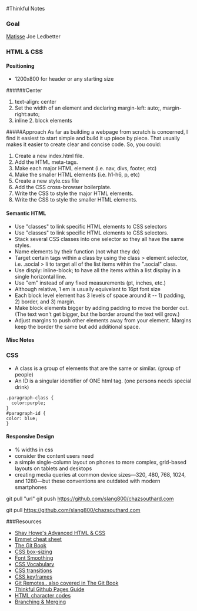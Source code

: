 #Thinkful Notes

### Goal

[Matisse](http://www.moma.org/interactives/exhibitions/2014/)
Joe Ledbetter

### HTML & CSS

#### Positioning
- 1200x800 for header or any starting size

######Center
1. text-align: center 
2. Set the width of an element and declaring margin-left: auto;, margin-right:auto;
1. inline 2. block elements

#####Approach
As far as building a webpage from scratch is concerned, I find it easiest to start simple and build it up piece by piece. That usually makes it easier to create clear and concise code. So, you could:
1. Create a new index.html file.
2. Add the HTML meta-tags.
3. Make each major HTML element (i.e. nav, divs, footer, etc)
4. Make the smaller HTML elements (i.e. h1-h6, p, etc)
5. Create a new style.css file
6. Add the CSS cross-browser boilerplate.
7. Write the CSS to style the major HTML elements.
8. Write the CSS to style the smaller HTML elements.

#### Semantic HTML
- Use "classes" to link specific HTML elements to CSS selectors
- Use "classes" to link specific HTML elements to CSS selectors.
- Stack several CSS classes into one selector so they all have the same styles.
- Name elements by their function (not what they do)
- Target certain tags within a class by using the class > element selector, i.e. .social > li to target all of the list items within the ".social" class.
- Use disply: inline-block; to have all the items within a list display in a single horizontal line.
- Use "em" instead of any fixed measurements (pt, inches, etc.)
- Although relative, 1 em is usually equivelant to 16pt font size
- Each block level element has 3 levels of space around it -- 1) padding, 2) border, and 3) margin.
- Make block elements bigger by adding padding to move the border out. (The text won't get bigger, but the border around the text will grow.)
- Adjust margins to push other elements away from your element. Margins keep the border the same but add additional space.

#### Misc Notes


### CSS 
- A class is a group of elements that are the same or similar. (group of people)
- An ID is a singular identifier of ONE html tag. (one persons needs special drink)

```
.paragraph-class {
  color:purple;
}
#paragraph-id {
color: blue;
}
```

#### Responsive Design
- % widths in css
 - consider the content users need
-  a simple single-column layout on phones to more complex, grid-based layouts on tablets and desktops
-  creating media queries at common device sizes—320, 480, 768, 1024, and 1280—but these conventions are outdated with modern smartphones

git pull "url" 
git push https://github.com/slang800/chazsouthard.com

git pull https://github.com/slang800/chazsouthard.com

###Resources
- [Shay Howe's Advanced HTML & CSS](http://learn.shayhowe.com/)
- [Emmet cheat sheet](http://docs.emmet.io/cheat-sheet/)
- [The Git Book](http://git-scm.com/book/en/v2)
- [CSS box-sizing](http://css-tricks.com/box-sizing/)
- [Font Smoothing](http://maxvoltar.com/archive/-webkit-font-smoothing)
- [CSS Vocabulary](http://apps.workflower.fi/vocabs/css/en)
- [CSS transitions](http://css-tricks.com/almanac/properties/t/transition/)
- [CSS keyframes](http://css-tricks.com/almanac/properties/a/animation/)
- [Git Remotes.. also covered in The Git Book](http://git-scm.com/book/en/v2/Git-Branching-Basic-Branching-and-Merging)
- [Thinkful Github Pages Guide](http://www.thinkful.com/learn/a-guide-to-using-github-pages/)
- [HTML character codes](http://www.ascii.cl/htmlcodes.htm)
- [Branching & Merging](http://git-scm.com/book/en/v2/Git-Branching-Basic-Branching-and-Merging) 

